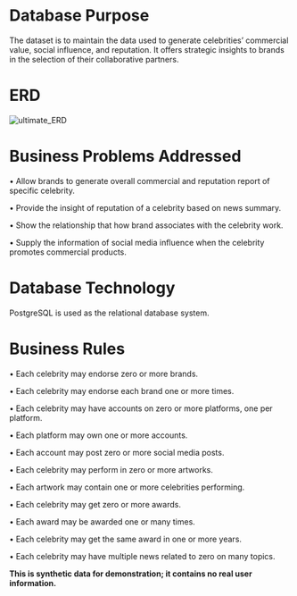 # Database Purpose
The dataset is to maintain the data used to generate celebrities’ commercial value, social influence, and reputation. It offers strategic insights to brands in the selection of their collaborative partners.
# ERD
![ultimate_ERD](https://github.com/YannisCS/Celebrity-Evaluation-Database/assets/34790986/87790b01-45c4-4d69-9ffc-96463418c000)

# Business Problems Addressed
•	Allow brands to generate overall commercial and reputation report of specific celebrity.

•	Provide the insight of reputation of a celebrity based on news summary.

•	Show the relationship that how brand associates with the celebrity work.

•	Supply the information of social media influence when the celebrity promotes commercial products.

# Database Technology
PostgreSQL is used as the relational database system.

# Business Rules
•	Each celebrity may endorse zero or more brands.

•	Each celebrity may endorse each brand one or more times.

•	Each celebrity may have accounts on zero or more platforms, one per platform.

•	Each platform may own one or more accounts.

•	Each account may post zero or more social media posts.

•	Each celebrity may perform in zero or more artworks.

•	Each artwork may contain one or more celebrities performing.

•	Each celebrity may get zero or more awards.

•	Each award may be awarded one or many times.

•	Each celebrity may get the same award in one or more years.

•	Each celebrity may have multiple news related to zero on many topics.

**This is synthetic data for demonstration; it contains no real user information.**
